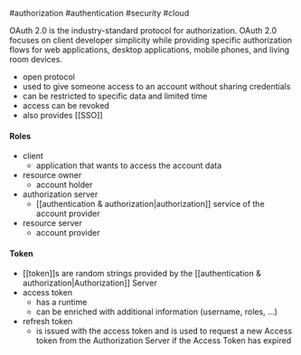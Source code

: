 #authorization #authentication #security #cloud 

OAuth 2.0 is the industry-standard protocol for authorization. OAuth 2.0 focuses on client developer simplicity while providing specific authorization flows for web applications, desktop applications, mobile phones, and living room devices.

- open protocol 
- used to give someone access to an account without sharing credentials
- can be restricted to specific data and limited time
- access can be revoked
- also provides [[SSO]]

#### Roles
- client
	- application that wants to access the account data
- resource owner
	- account holder
- authorization server
	- [[authentication & authorization|authorization]] service of the account provider
- resource server
	- account provider

#### Token
- [[token]]s are random strings provided by the [[authentication & authorization|Authorization]] Server
- access token
	- has a runtime
	- can be enriched with additional information (username, roles, ...)
- refresh token
	- is issued with the access token and is used to request a new Access token from the Authorization Server if the Access Token has expired